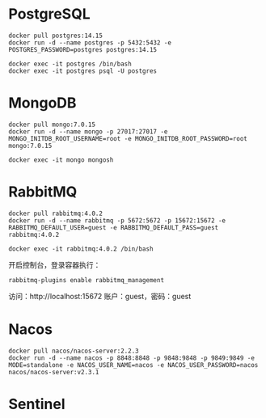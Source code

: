 

# PostgreSQL
```shell
docker pull postgres:14.15
docker run -d --name postgres -p 5432:5432 -e POSTGRES_PASSWORD=postgres postgres:14.15

docker exec -it postgres /bin/bash
docker exec -it postgres psql -U postgres
```

# MongoDB
```shell
docker pull mongo:7.0.15
docker run -d --name mongo -p 27017:27017 -e MONGO_INITDB_ROOT_USERNAME=root -e MONGO_INITDB_ROOT_PASSWORD=root mongo:7.0.15

docker exec -it mongo mongosh
```

# RabbitMQ
```shell
docker pull rabbitmq:4.0.2
docker run -d --name rabbitmq -p 5672:5672 -p 15672:15672 -e RABBITMQ_DEFAULT_USER=guest -e RABBITMQ_DEFAULT_PASS=guest rabbitmq:4.0.2

docker exec -it rabbitmq:4.0.2 /bin/bash
```
开启控制台，登录容器执行：
```shell
rabbitmq-plugins enable rabbitmq_management
```
访问：http://localhost:15672
账户：guest，密码：guest


# Nacos

```shell
docker pull nacos/nacos-server:2.2.3
docker run -d --name nacos -p 8848:8848 -p 9848:9848 -p 9849:9849 -e MODE=standalone -e NACOS_USER_NAME=nacos -e NACOS_USER_PASSWORD=nacos nacos/nacos-server:v2.3.1
```

# Sentinel




